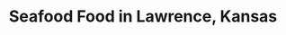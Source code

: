 ---
active: true
description: Seafood restaurants offering curbside, takeout, and delivery food in
  Lawrence, Kansas
name: Seafood
sitemap: true
slug: seafood
title: Seafood Food in Lawrence, Kansas
---